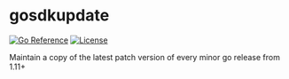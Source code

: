 # gosdkupdate

[![Go Reference](https://pkg.go.dev/badge/go.seankhliao.com/gosdkupdate.svg)](https://pkg.go.dev/go.seankhliao.com/gosdkupdate)
[![License](https://img.shields.io/github/license/seankhliao/gosdkupdate.svg?style=flat-square)](LICENSE)

Maintain a copy of the latest patch version of every minor go release from 1.11+
